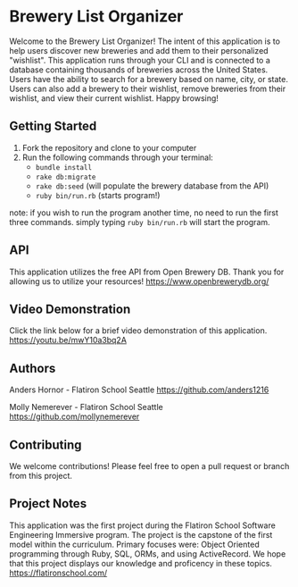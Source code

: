 # Brewery List Organizer

Welcome to the Brewery List Organizer! The intent of this application is to help users discover new breweries and add them to their personalized "wishlist". This application runs through your CLI and is connected to a database containing thousands of breweries across the United States.  Users have the ability to search for a brewery based on name, city, or state.  Users can also add a brewery to their wishlist, remove breweries from their wishlist, and view their current wishlist. Happy browsing!


## Getting Started
1. Fork the repository and clone to your computer
2. Run the following commands through your terminal:
   -  `bundle install`
   -  `rake db:migrate`
   -  `rake db:seed` (will populate the brewery database from the API)
   -  `ruby bin/run.rb` (starts program!)

note: if you wish to run the program another time, no need to run the first three commands. simply typing `ruby bin/run.rb` will start the program. 

## API
This application utilizes the free API from Open Brewery DB. Thank you for allowing us to utilize your resources!
https://www.openbrewerydb.org/

## Video Demonstration
Click the link below for a brief video demonstration of this application.
https://youtu.be/mwY10a3bq2A


## Authors
Anders Hornor - Flatiron School Seattle
https://github.com/anders1216

Molly Nemerever - Flatiron School Seattle
https://github.com/mollynemerever


## Contributing
We welcome contributions! Please feel free to open a pull request or branch from this project.


## Project Notes
This application was the first project during the Flatiron School Software Engineering Immersive program. The project is the capstone of the first model within the curriculum. Primary focuses were: Object Oriented programming through Ruby, SQL, ORMs, and using ActiveRecord. We hope that this project displays our knowledge and proficency in these topics.  
https://flatironschool.com/
